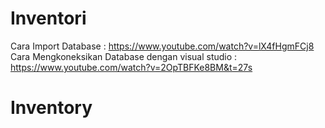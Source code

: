 # Inventori
Cara Import Database : https://www.youtube.com/watch?v=lX4fHgmFCj8 <br />
Cara Mengkoneksikan Database dengan visual studio : https://www.youtube.com/watch?v=2OpTBFKe8BM&t=27s
# Inventory
